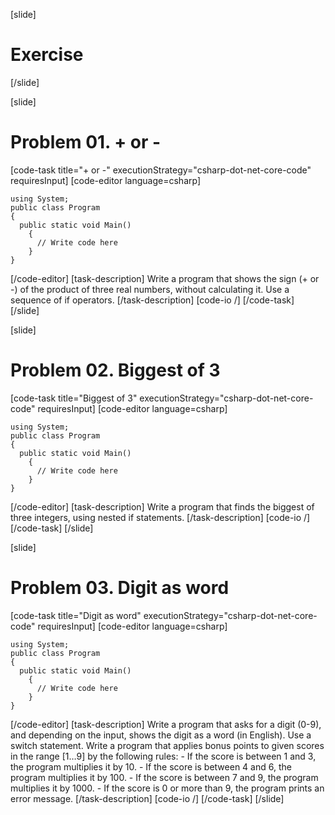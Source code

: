 [slide]
# Exercise
[/slide]


[slide]
# Problem 01. + or -

[code-task title="+ or -" executionStrategy="csharp-dot-net-core-code" requiresInput]
[code-editor language=csharp]
```
using System;
public class Program
{
  public static void Main()
    {
      // Write code here
    }
}
```
[/code-editor]
[task-description]
Write a program that shows the sign (+ or -) of the product of three real numbers, without calculating it. Use a sequence of if operators.
[/task-description]
[code-io /]
[/code-task]
[/slide]

[slide]
# Problem 02. Biggest of 3

[code-task title="Biggest of 3" executionStrategy="csharp-dot-net-core-code" requiresInput]
[code-editor language=csharp]
```
using System;
public class Program
{
  public static void Main()
    {
      // Write code here
    }
}
```
[/code-editor]
[task-description]
Write a program that finds the biggest of three integers, using nested if statements.
[/task-description]
[code-io /]
[/code-task]
[/slide]

[slide]
# Problem 03. Digit as word

[code-task title="Digit as word" executionStrategy="csharp-dot-net-core-code" requiresInput]
[code-editor language=csharp]
```
using System;
public class Program
{
  public static void Main()
    {
      // Write code here
    }
}
```
[/code-editor]
[task-description]
Write a program that asks for a digit (0-9), and depending on the input, shows the digit as a word (in English). Use a switch statement.
Write a program that applies bonus points to given scores in the range [1…9] by the following rules:
    - If the score is between 1 and 3, the program multiplies it by 10.
    - If the score is between 4 and 6, the program multiplies it by 100.
    - If the score is between 7 and 9, the program multiplies it by 1000.
    - If the score is 0 or more than 9, the program prints an error message.
[/task-description]
[code-io /]
[/code-task]
[/slide]
